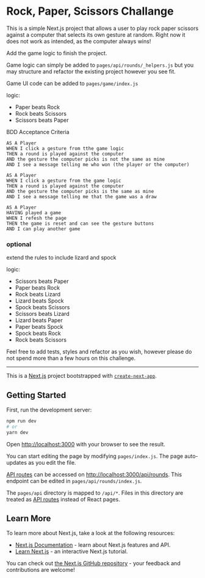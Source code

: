 # Rock, Paper, Scissors Challange

This is a simple Next.js project that allows a user to play rock paper scissors against a computer that selects its own gesture at random.
Right now it does not work as intended, as the computer always wins!

Add the game logic to finish the project. 

Game logic can simply be added to `pages/api/rounds/_helpers.js` but you may structure and refactor the existing project however you see fit.

Game UI code can be added to `pages/game/index.js`

logic:
- Paper beats Rock
- Rock beats Scissors
- Scissors beats Paper


BDD Acceptance Criteria

```
AS A Player
WHEN I click a gesture from tthe game logic
THEN a round is played against the computer
AND the gesture the computer picks is not the same as mine
AND I see a message telling me who won (the player or the computer)
```

```
AS A Player
WHEN I click a gesture from the game logic
THEN a round is played against the computer
AND the gesture the computer picks is the same as mine
AND I see a message telling me that the game was a draw
```

```
AS A Player
HAVING played a game
WHEN I refesh the page
THEN the game is reset and can see the gesture buttons
AND I can play another game
```

### optional
extend the rules to include lizard and spock

logic:
- Scissors beats Paper
- Paper beats Rock
- Rock beats Lizard
- Lizard beats Spock
- Spock beats Scissors
- Scissors beats Lizard
- Lizard beats Paper
- Paper beats Spock
- Spock beats Rock
- Rock beats Scissors

Feel free to add tests, styles and refactor as you wish, however please do not spend more than a few hours on this challenge.

---


This is a [Next.js](https://nextjs.org/) project bootstrapped with [`create-next-app`](https://github.com/vercel/next.js/tree/canary/packages/create-next-app).

## Getting Started

First, run the development server:

```bash
npm run dev
# or
yarn dev
```

Open [http://localhost:3000](http://localhost:3000) with your browser to see the result.

You can start editing the page by modifying `pages/index.js`. The page auto-updates as you edit the file.

[API routes](https://nextjs.org/docs/api-routes/introduction) can be accessed on [http://localhost:3000/api/rounds](http://localhost:3000/api/rounds). This endpoint can be edited in `pages/api/rounds/index.js`.

The `pages/api` directory is mapped to `/api/*`. Files in this directory are treated as [API routes](https://nextjs.org/docs/api-routes/introduction) instead of React pages.

## Learn More

To learn more about Next.js, take a look at the following resources:

- [Next.js Documentation](https://nextjs.org/docs) - learn about Next.js features and API.
- [Learn Next.js](https://nextjs.org/learn) - an interactive Next.js tutorial.

You can check out [the Next.js GitHub repository](https://github.com/vercel/next.js/) - your feedback and contributions are welcome!
